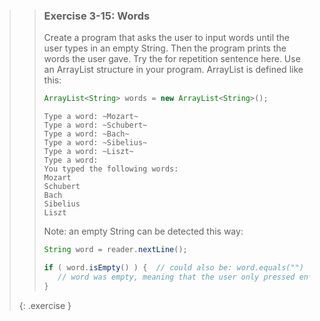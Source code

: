 >> ### Exercise 3-15: Words
>> 
>> Create a program that asks the user to input words until the user types in an empty String. Then the program prints the words the user gave. Try the for repetition sentence here. Use an ArrayList structure in your program. ArrayList is defined like this:
>>
>>```java
>> ArrayList<String> words = new ArrayList<String>();
>>```
>>
>>```output
>> Type a word: ~Mozart~
>> Type a word: ~Schubert~
>> Type a word: ~Bach~
>> Type a word: ~Sibelius~
>> Type a word: ~Liszt~
>> Type a word:
>> You typed the following words:
>> Mozart
>> Schubert
>> Bach
>> Sibelius
>> Liszt
>>```
>>
>> Note: an empty String can be detected this way:
>> 
>>```java
>> String word = reader.nextLine();
>> 
>> if ( word.isEmpty() ) {  // could also be: word.equals("")
>>    // word was empty, meaning that the user only pressed enter
>> }
>> ```
>> 
>{: .exercise }